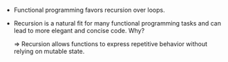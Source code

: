 
- Functional programming favors recursion over loops. 
- Recursion is a natural fit for many functional programming tasks and can lead to more elegant and concise code. Why?   

    => Recursion allows functions to express repetitive behavior without relying on mutable state.
